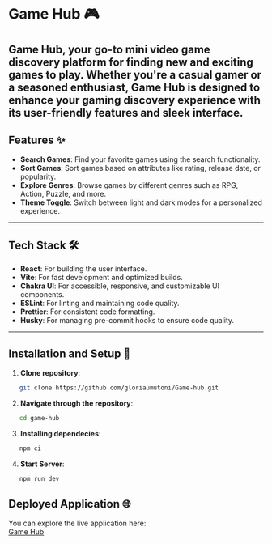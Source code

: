 # Game Hub 🎮

Game Hub, your go-to mini video game discovery platform for finding new and exciting games to play. Whether you're a casual gamer or a seasoned enthusiast, Game Hub is designed to enhance your gaming discovery experience with its user-friendly features and sleek interface.
---

## Features ✨

- **Search Games**: Find your favorite games using the search functionality.
- **Sort Games**: Sort games based on attributes like rating, release date, or popularity.
- **Explore Genres**: Browse games by different genres such as RPG, Action, Puzzle, and more.
- **Theme Toggle**: Switch between light and dark modes for a personalized experience.

---

## Tech Stack 🛠️

- **React**: For building the user interface.
- **Vite**: For fast development and optimized builds.
- **Chakra UI**: For accessible, responsive, and customizable UI components.
- **ESLint**: For linting and maintaining code quality.
- **Prettier**: For consistent code formatting.
- **Husky**: For managing pre-commit hooks to ensure code quality.

---

## Installation and Setup 🚀

1. **Clone repository**:

```bash
   git clone https://github.com/gloriaumutoni/Game-hub.git
```

2. **Navigate through the repository**:

```bash
   cd game-hub
```

3. **Installing dependecies**:

```bash
   npm ci
```

4. **Start Server**:

```bash
   npm run dev
```

## Deployed Application 🌐

You can explore the live application here:  
[Game Hub](https://game-pqgj3mw9m-game-hubs-projects.vercel.app/)
